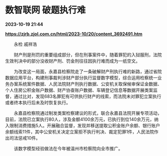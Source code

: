 # 数智联网 破题执行难

**2023-10-19 21:44**

**https://zjrb.zjol.com.cn/html/2023-10/20/content_3692491.htm**

　　永检 戚祥浩

　　财产刑是刑罚的重要组成部分，但在刑事案件中，随着罪犯的入狱服刑，法院生效判决中的部分没收财产刑、罚金刑往往因执行难而成为一纸空文。

　　为改变这一局面，永嘉县检察院走了一条破解财产刑执行难的新路，通过省院数据应用平台，构建刑事裁判涉财产部分执行监督数字模型，综合运用检察统一业务办案系统案件数据、人民法院财产刑执行数据、公安机关取保候审保证金数据、个人住房公积金账户数据、财产协查账户数据、车辆登记信息等数据开展类案监督，通过比对，发现683名罪犯有可供执行财产的线索，而法院未对罪犯立案执行或者终本执行后未及时恢复执行。

　　永嘉县检察院通过制发类案检察建议的形式，联合永嘉县法院开展专项活动，目前，法院已立案执行80人，涉及金额4100余万元，已执行到位140余万元，纳入限制消费措施5人。开展融合监督，发现并移送提取公积金账户余额、银行账户余额线索11件，其中公安机关决定立案拒不执行判决、裁定犯罪1件，人民法院作出司法惩戒10件。

　　该数字模型经验做法在今年被温州市检察院向全市推广。